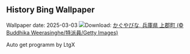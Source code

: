 ## History Bing Wallpaper
Wallpaper date: 2025-03-03
![](https://www.bing.com/th?id=OHR.Hinamatsuri2025_JA-JP2146557406_UHD.jpg&w=1000)Download: [かぐやびな, 兵庫県 上郡町 (© Buddhika Weerasinghe/特派員/Getty Images)](https://www.bing.com/th?id=OHR.Hinamatsuri2025_JA-JP2146557406_UHD.jpg)

Auto get programm by LtgX
